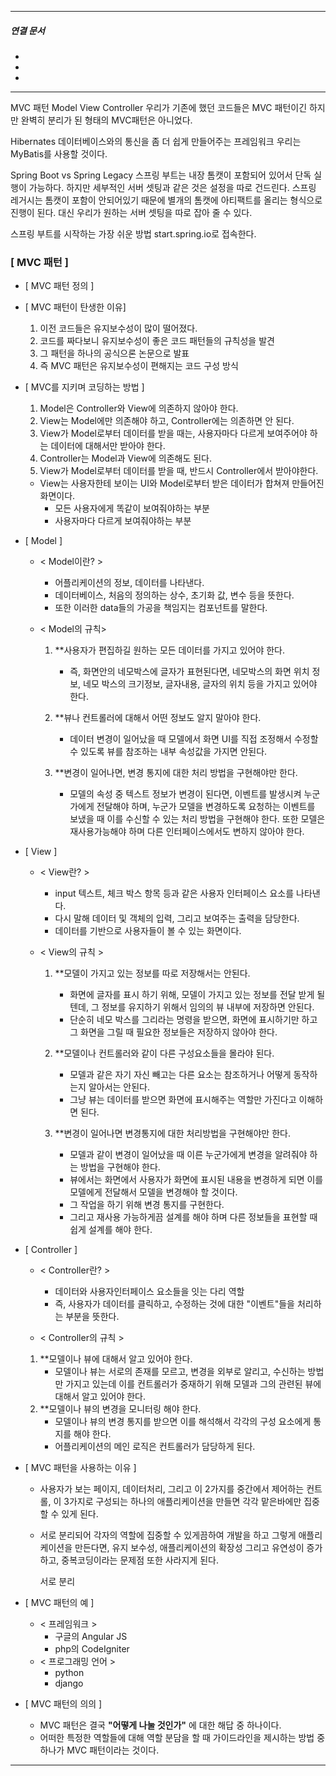 
----
##### 연결 문서

- 
- 
- 
---

MVC 패턴
Model View Controller
우리가 기존에 했던 코드들은 MVC 패턴이긴 하지만
완벽히 분리가 된 형태의 MVC패턴은 아니었다.

Hibernates
데이터베이스와의 통신을 좀 더 쉽게 만들어주는 프레임워크
우리는 MyBatis를 사용할 것이다.

Spring Boot vs Spring Legacy
스프링 부트는 내장 톰캣이 포함되어 있어서 단독 실행이 가능하다.
하지만 세부적인 서버 셋팅과 같은 것은 설정을 따로 건드린다.
스프링 레거시는 톰캣이 포함이 안되어있기 때문에 별개의 톰캣에
아티팩트를 올리는 형식으로 진행이 된다.
대신 우리가 원하는 서버 셋팅을 따로 잡아 줄 수 있다.

스프링 부트를 시작하는 가장 쉬운 방법
start.spring.io로 접속한다.
### [ MVC 패턴 ]

- [ MVC 패턴 정의 ]
	
	  
- [ MVC 패턴이 탄생한 이유]
	
	1. 이전 코드들은 유지보수성이 많이 떨어졌다.
	2. 코드를 짜다보니 유지보수성이 좋은 코드 패턴들의 규칙성을 발견
	3. 그 패턴을 하나의 공식으론 논문으로 발표
	4. 즉 MVC 패턴은 유지보수성이 편해지는 코드 구성 방식
	   
	   
- [ MVC를 지키며 코딩하는 방법 ]
	  
	1. Model은 Controller와 View에 의존하지 않아야 한다.
	2. View는 Model에만 의존해야 하고, Controller에는 의존하면 안 된다.
	3. View가 Model로부터 데이터를 받을 때는, 
	   사용자마다 다르게 보여주어야 하는 데이터에 대해서만 받아야 한다.
	4. Controller는 Model과 View에 의존해도 된다.
	5. View가 Model로부터 데이터를 받을 때, 반드시 Controller에서 받아야한다.
	   
	- View는 사용자한테 보이는 UI와 Model로부터 받은 데이터가 합쳐져 만들어진 화면이다. 
		- 모든 사용자에게 똑같이 보여줘야하는 부분
		- 사용자마다 다르게 보여줘야하는 부분
	
	
- [ Model ]
		 
	- < Model이란? >
		- 어플리케이션의 정보, 데이터를 나타낸다.
		- 데이터베이스, 처음의 정의하는 상수, 초기화 값, 변수 등을 뜻한다.
		- 또한 이러한 data들의 가공을 책임지는 컴포넌트를 말한다.
		  
	- < Model의 규칙>
		1. **사용자가 편집하길 원하는 모든 데이터를 가지고 있어야 한다.
			- 즉, 화면안의 네모박스에 글자가 표현된다면, 네모박스의 화면 위치 정보, 
			  네모 박스의 크기정보, 글자내용, 글자의 위치 등을 가지고 있어야 한다.
			  
		2. **뷰나 컨트롤러에 대해서 어떤 정보도 알지 말아야 한다.
			- 데이터 변경이 일어났을 때 모델에서 화면 UI를 직접 조정해서 수정할 수 있도록 뷰를 참조하는 내부 속성값을 가지면 안된다.
			  
		3. **변경이 일어나면, 변경 통지에 대한 처리 방법을 구현해야만 한다.
			- 모델의 속성 중 텍스트 정보가 변경이 된다면, 이벤트를 발생시켜
			  누군가에게 전달해야 하며, 누군가 모델을 변경하도록 요청하는 이벤트를 보냈을 때 이를 수신할 수 있는 처리 방법을 구현해야 한다.
			  또한 모델은 재사용가능해야 하며 다른 인터페이스에서도 변하지 않아야 한다.
	  
	  
- [ View ]
	
	- < View란? >
		- input 텍스트, 체크 박스 항목 등과 같은 사용자 인터페이스 요소를 나타낸다.
		- 다시 말해 데이터 및 객체의 입력, 그리고 보여주는 출력을 담당한다.
		- 데이터를 기반으로 사용자들이 볼 수 있는 화면이다.
		  
	- < View의 규칙 >
		1. **모델이 가지고 있는 정보를 따로 저장해서는 안된다.
			- 화면에 글자를 표시 하기 위해, 모델이 가지고 있는 정보를 전달 받게 될텐데, 그 정보를 유지하기 위해서 임의의 뷰 내부에 저장하면 안된다.
			- 단순히 네모 박스를 그리라는 명령을 받으면, 화면에 표시하기만 하고 그 화면을 그릴 때 필요한 정보들은 저장하지 않아야 한다.
			  
		2. **모델이나 컨트롤러와 같이 다른 구성요소들을 몰라야 된다.
			- 모델과 같은 자기 자신 빼고는 다른 요소는 참조하거나 어떻게 동작하는지 알아서는 안된다.
			- 그냥 뷰는 데이터를 받으면 화면에 표시해주는 역할만 가진다고 이해하면 된다.
			  
		3. **변경이 일어나면 변경통지에 대한 처리방법을 구현해야만 한다.
			- 모델과 같이 변경이 일어났을 때 이른 누군가에게 변경을 알려줘야 하는 방법을 구현해야 한다. 
			- 뷰에서는 화면에서 사용자가 화면에 표시된 내용을 변경하게 되면 이를 모델에게 전달해서 모델을 변경해야 할 것이다. 
			- 그 작업을 하기 위해 변경 통지를 구현한다.
			- 그리고 재사용 가능하게끔 설계를 해야 하며 다른 정보들을 표현할 때 쉽게 설계를 해야 한다.
	
	
- [ Controller ]
	
	- < Controller란? >
		- 데이터와 사용자인터페이스 요소들을 잇는 다리 역할
		- 즉, 사용자가 데이터를 클릭하고, 수정하는 것에 대한 "이벤트"들을 처리하는 부분을 뜻한다.
	
	
	- < Controller의 규칙 >
	1. **모델이나 뷰에 대해서 알고 있어야 한다.
		- 모델이나 뷰는 서로의 존재를 모르고, 변경을 외부로 알리고, 수신하는 방법만 가지고 있는데 이를 컨트롤러가 중재하기 위해 모델과 그의 관련된 뷰에 대해서 알고 있어야 한다.
	2. **모델이나 뷰의 변경을 모니터링 해야 한다.
		- 모델이나 뷰의 변경 통지를 받으면 이를 해석해서 각각의 구성 요소에게 통지를 해야 한다.
		- 어플리케이션의 메인 로직은 컨트롤러가 담당하게 된다.
	
	
- [ MVC 패턴을 사용하는 이유 ]
	- 사용자가 보는 페이지, 데이터처리, 그리고 이 2가지를 중간에서 제어하는 컨트롤, 
	  이 3가지로 구성되는 하나의 애플리케이션을 만들면 각각 맡은바에만 
	  집중 할 수 있게 된다. 
	- 서로 분리되어 각자의 역할에 집중할 수 있게끔하여 개발을 하고 
	  그렇게 애플리케이션을 만든다면, 유지 보수성, 애플리케이션의 확장성 
	  그리고 유연성이 증가하고, 중복코딩이라는 문제점 또한 사라지게 된다.
	
	  서로 분리
	 
- [ MVC 패턴의 예 ]
	- < 프레임워크 >
		- 구글의 Angular JS
		- php의 CodeIgniter
	- < 프로그래밍 언어 >
		- python
		- django
	
	
- [ MVC 패턴의 의의 ]
	- MVC 패턴은 결국 ****"어떻게 나눌 것인가"**** 에 대한 해답 중 하나이다.
	- 어떠한 특정한 역할들에 대해 역할 분담을 할 때 가이드라인을 제시하는 방법 중 하나가 MVC 패턴이라는 것이다.








---